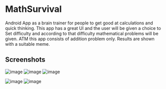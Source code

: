 # MathSurvival
Android App as a brain trainer for people to get good at calculations and quick thinking.
This app has a great UI and the user will be given a choice to Set difficulty and according to that difficulty mathematical problems will be given.
ATM this app consists of addition problem only.
Results are shown with a suitable meme.

## Screenshots
![image](https://user-images.githubusercontent.com/25390047/34015844-c6be7f7c-e145-11e7-96f1-3b1a3671e29c.png)
![image](https://user-images.githubusercontent.com/25390047/34015873-e20624f6-e145-11e7-896f-3084581af2cc.png)
![image](https://user-images.githubusercontent.com/25390047/34016182-f2154c40-e146-11e7-972b-20bde9d5e184.png)


![image](https://user-images.githubusercontent.com/25390047/34015957-1ffc6e1e-e146-11e7-8b1d-6fcdb8450e5e.png)
![image](https://user-images.githubusercontent.com/25390047/34015986-41ee0a0a-e146-11e7-9c3e-54e95767040f.png)


